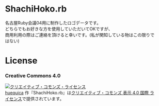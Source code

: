 # ShachiHoko.rb
名古屋Ruby会議04用に制作したロゴデータです。  
どちらでもお好きな方を使用していただいてOKですが、  
商用利用の際はご連絡を頂けると幸いです。(私が関知している物はこの限りではない)

# License
### Creative Commons 4.0
<a rel="license" href="http://creativecommons.org/licenses/by/4.0/"><img alt="クリエイティブ・コモンズ・ライセンス" style="border-width:0" src="https://i.creativecommons.org/l/by/4.0/88x31.png" /></a><br /><a xmlns:cc="http://creativecommons.org/ns#" href="https://github.com/huequica/ShachiHoko.rb" property="cc:attributionName" rel="cc:attributionURL">huequica</a> 作『<span xmlns:dct="http://purl.org/dc/terms/" href="http://purl.org/dc/dcmitype/StillImage" property="dct:title" rel="dct:type">ShachiHoko.rb</span>』は<a rel="license" href="http://creativecommons.org/licenses/by/4.0/">クリエイティブ・コモンズ 表示 4.0 国際 ライセンス</a>で提供されています。
